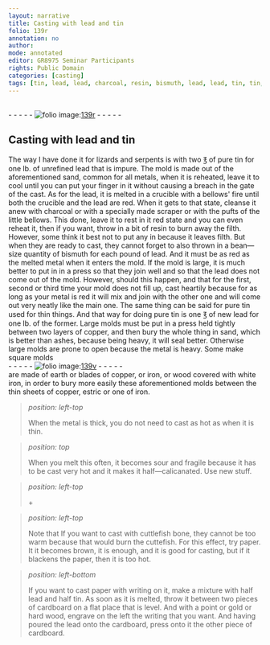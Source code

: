 ```yaml
---
layout: narrative
title: Casting with lead and tin
folio: 139r
annotation: no
author:
mode: annotated
editor: GR8975 Seminar Participants
rights: Public Domain
categories: [casting]
tags: [tin, lead, lead, charcoal, resin, bismuth, lead, lead, tin, tin, lead, paper, paper]
---
```


 <br/>- - - - - <a href="http://gallica.bnf.fr/ark:/12148/btv1b10500001g/f283.image"><img src="../assets/photo-icon.png" alt="folio image: " style="display:inline-block; margin-bottom:-3px;"/>139r</a> - - - - - <br/> 
## Casting with lead and tin

  
 <span class="activity"> The way I have done it  for lizards and serpents is with two ℥ of pure <span class="material">tin</span> for one lb. of unrefined <span class="material">lead</span> that is impure.</span> The mold is made out of the aforementioned sand, common for all metals, when it is reheated, leave it to cool until you can put your finger in it without causing a breach in the gate of the cast. As for the <span class="material">lead</span>, it is melted in a <span class="tool">crucible</span> with a bellows' fire until both the crucible and the lead are red. When it gets to that state, cleanse it anew with <span class="material">charcoal</span> or with a specially made <span class="tool">scraper</span> or with the pufts of the little bellows. This done, leave it to rest in it red state and you can even reheat it, then if you want, throw in a bit of <span class="material">resin</span> to burn away the filth. However, some think it best not to put any in because it leaves filth. But when they are ready to cast, they cannot forget to also thrown in a bean—size quantity of <span class="material">bismuth</span> for each pound of <span class="material">lead</span>. And it must be as red as the melted metal when it enters the mold. If the mold is large, it is much better to put in in a <span class="tool">press</span> so that they join well and so that the <span class="material">lead</span> does not come out of the mold. However, should this happen, and that for the first, second or third time your mold does not fill up, cast heartily because for as long as your metal is red it will mix and join with the other one and will come out very neatly like the main one. The same thing can be said for pure <span class="material">tin</span> used for thin things. And that way for doing pure <span class="material">tin</span> is one ℥ of new <span class="material">lead</span> for one lb. of the former. Large molds must be put in a press held tightly between <span class="tool">two layers of copper</span>, and then bury the whole thing in sand, which is better than ashes, because being heavy, it will seal better. Otherwise large molds are prone to open because the metal is heavy. Some make square molds 
  <br/>- - - - - <a href="http://gallica.bnf.fr/ark:/12148/btv1b10500001g/f284.image"><img src="../assets/photo-icon.png" alt="folio image: " style="display:inline-block; margin-bottom:-3px;"/>139v</a> - - - - - <br/> 
are made of earth or blades of copper, or iron, or wood covered with white iron, in order to bury more easily these aforementioned molds between the thin <span class="tool">sheets of copper, estric or one of iron</span>. 
   
> *position: left-top*
> 
>  When the metal is thick, you do not need to cast as hot as when it is thin. 
  
> *position: top*
> 
>  When you melt this often, it becomes sour and fragile because it has to be cast very hot and it makes it half—calicanated. Use new stuff. 
   
> *position: left-top*
> 
> \+ 
 
> *position: left-top*
> 
>  Note that If you want to cast with cuttlefish bone, they cannot be too warm because that would burn the cuttefish. For this effect, try <span class="material">paper</span>. It it becomes brown, it is enough, and it is good for casting, but if it blackens the paper, then it is too hot. 
 
> *position: left-bottom*
> 
>  If you want to cast <span class="material">paper</span> with writing on it, make a mixture with half lead and half tin. As soon as it is melted, throw it between two pieces of cardboard on a flat place that is level. And with a point or gold or hard wood, engrave on the left the writing that you want. And having poured the lead onto the cardboard, press onto it the other piece of cardboard. 
  